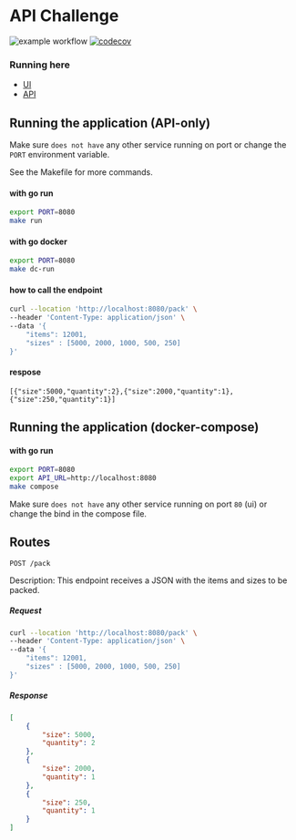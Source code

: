 # API Challenge
![example workflow](https://github.com/diego-augusto/re-api/actions/workflows/cicd.yml/badge.svg)
[![codecov](https://codecov.io/gh/diego-augusto/re-api/graph/badge.svg?token=XO8CI94YMG)](https://codecov.io/gh/diego-augusto/re-api)

### Running here
- [UI](http://ec2-44-211-123-182.compute-1.amazonaws.com/)
- [API](http://ec2-44-211-123-182.compute-1.amazonaws.com:8080)

## Running the application (API-only)

Make sure `does not have` any other service running on port  or change the `PORT` environment variable.

See the Makefile for more commands.

#### with go run
```bash
export PORT=8080
make run
```

#### with go docker
```bash
export PORT=8080
make dc-run
```
#### how to call the endpoint
```bash
curl --location 'http://localhost:8080/pack' \
--header 'Content-Type: application/json' \
--data '{
    "items": 12001,
    "sizes" : [5000, 2000, 1000, 500, 250]
}'
```
#### respose
```
[{"size":5000,"quantity":2},{"size":2000,"quantity":1},{"size":250,"quantity":1}]
```

## Running the application (docker-compose)

#### with go run
```bash
export PORT=8080
export API_URL=http://localhost:8080
make compose
```

Make sure `does not have` any other service running on port `80` (ui) or change the bind in the compose file.

## Routes

`POST /pack`

Description: This endpoint receives a JSON with the items and sizes to be packed.

##### Request

```bash
curl --location 'http://localhost:8080/pack' \
--header 'Content-Type: application/json' \
--data '{
    "items": 12001,
    "sizes" : [5000, 2000, 1000, 500, 250]
}'
```

##### Response

```json
[
    {
        "size": 5000,
        "quantity": 2
    },
    {
        "size": 2000,
        "quantity": 1
    },
    {
        "size": 250,
        "quantity": 1
    }
]
```